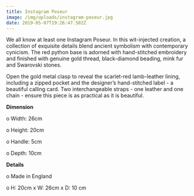 ```yaml
---
title: Instagram Poseur
image: /img/uploads/instagram-poseur.jpg
date: 2019-05-07T19:26:47.502Z
---
```

We all know at least one Instagram Poseur. In this wit-injected creation, a collection of exquisite details blend ancient symbolism with contemporary cynicism. The red python base is adorned with hand-stitched embroidery and finished with genuine gold thread, black-diamond beading, mink fur and Swarovski stones.

Open the gold metal clasp to reveal the scarlet-red lamb-leather lining, including a zipped pocket and the designer’s hand-stitched label - a beautiful calling card. Two interchangeable straps - one leather and one chain - ensure this piece is as practical as it is beautiful.

**Dimension**

o Width: 26cm

o Height: 20cm

o Handle: 5cm

o Depth: 10cm

**Details**

o Made in England

o H: 20cm x W: 26cm x D: 10 cm

